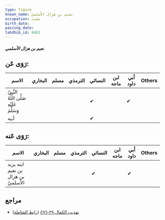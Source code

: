 ```yaml
---
type: figure
known_name: نعيم بن هزال الأَسلميّ
occupation: محدث
birth_date:
passing_date:
tahdhib_id: 6461
---
```

##### نعيم بن هزال الأسلمي

## رَوَى عَن:
| الاسم                                       | البخاري | مسلم | الترمذي | النسائي | ابن ماجه | أبي داود | Others |
| ------------------------------------------- | ------- | ---- | ------- | ------- | -------- | -------- | ------ |
| النَّبِيّ صَلَّى اللَّهُ عَلَيْهِ وَسَلَّمَ |         |      |         | ✔       |          | ✔        |        |
| أبيه                                        |         |      |         | ✔       |          |          |        |
## رَوَى عَنه:
| الاسم                               | البخاري | مسلم | الترمذي | النسائي | ابن ماجه | أبي داود | Others |
| ----------------------------------- | ------- | ---- | ------- | ------- | -------- | -------- | ------ |
| ابنه يزيد بن نعيم بن هزال الأَسلميّ |         |      |         | ✔       |          | ✔        |        |
## مراجع
- [تهذيب الكمال ٢٩-٤٩٦](obsidian://open?vault=Tahdhib-al-Kamal&file=Figures/٦٤٦١-نعيم%20بن%20هزال%20الأسلمي) ([رابط الشاملة](https://shamela.ws/book/3722/16067))